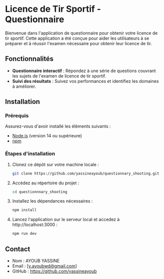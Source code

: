 # Licence de Tir Sportif - Questionnaire

Bienvenue dans l'application de questionnaire pour obtenir votre licence de tir sportif. Cette application a été conçue pour aider les utilisateurs à se préparer et à réussir l'examen nécessaire pour obtenir leur licence de tir.

## Fonctionnalités

- **Questionnaire interactif** : Répondez à une série de questions couvrant les sujets de l'examen de licence de tir sportif.
- **Suivi des résultats** : Suivez vos performances et identifiez les domaines à améliorer.

## Installation

### Prérequis

Assurez-vous d'avoir installé les éléments suivants :

- [Node.js](https://nodejs.org/) (version 14 ou supérieure)
- [npm](https://www.npmjs.com/)

### Étapes d'installation

1. Clonez ce dépôt sur votre machine locale :
   ```bash
   git clone https://github.com/yassineayoub/questionnary_shooting.git

2. Accédez au répertoire du projet :
   ```bash
   cd questionnnary_shooting

3. Installez les dépendances nécessaires :
   ```bash
   npm install

5. Lancez l'application sur le serveur local et accedez à http://localhost:3000 :
   ```bash
   npm run dev

## Contact

- Nom : AYOUB YASSINE
- Email : [y.ayoubwd@gmail.com]
- GitHub : https://github.com/yassineayoub
